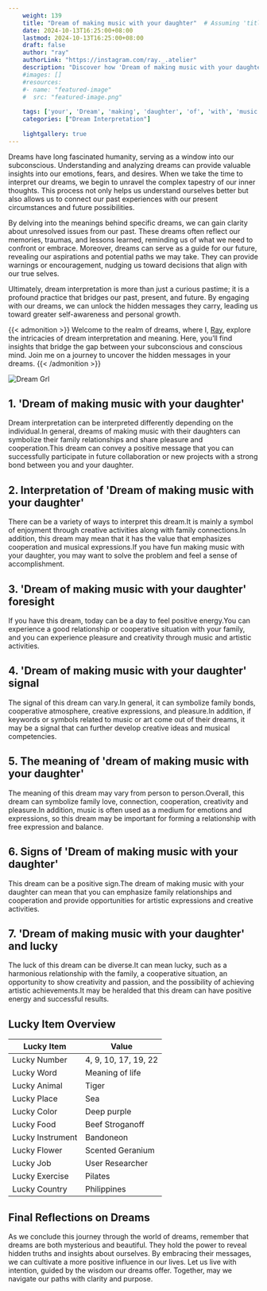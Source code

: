 ```yaml
---
    weight: 139
    title: "Dream of making music with your daughter"  # Assuming 'title' column exists
    date: 2024-10-13T16:25:00+08:00
    lastmod: 2024-10-13T16:25:00+08:00
    draft: false
    author: "ray"
    authorLink: "https://instagram.com/ray._.atelier"
    description: "Discover how 'Dream of making music with your daughter' can interpret your future and uncover its significant meanings in your life."
    #images: []
    #resources:
    #- name: "featured-image"
    #  src: "featured-image.png"
    
    tags: ['your', 'Dream', 'making', 'daughter', 'of', 'with', 'music']
    categories: ["Dream Interpretation"]
    
    lightgallery: true
---
```

    
Dreams have long fascinated humanity, serving as a window into our subconscious. Understanding and analyzing dreams can provide valuable insights into our emotions, fears, and desires. When we take the time to interpret our dreams, we begin to unravel the complex tapestry of our inner thoughts. This process not only helps us understand ourselves better but also allows us to connect our past experiences with our present circumstances and future possibilities.

By delving into the meanings behind specific dreams, we can gain clarity about unresolved issues from our past. These dreams often reflect our memories, traumas, and lessons learned, reminding us of what we need to confront or embrace. Moreover, dreams can serve as a guide for our future, revealing our aspirations and potential paths we may take. They can provide warnings or encouragement, nudging us toward decisions that align with our true selves.

Ultimately, dream interpretation is more than just a curious pastime; it is a profound practice that bridges our past, present, and future. By engaging with our dreams, we can unlock the hidden messages they carry, leading us toward greater self-awareness and personal growth.

{{< admonition >}}
Welcome to the realm of dreams, where I, [Ray](https://instagram.com/ray._.atelier), explore the intricacies of dream interpretation and meaning. Here, you’ll find insights that bridge the gap between your subconscious and conscious mind. Join me on a journey to uncover the hidden messages in your dreams.
{{< /admonition >}}

![Dream Grl](https://cdn.pixabay.com/photo/2017/11/02/03/35/gothic-2910057_1280.jpg "Dream Grl")

## 1. 'Dream of making music with your daughter'
Dream interpretation can be interpreted differently depending on the individual.In general, dreams of making music with their daughters can symbolize their family relationships and share pleasure and cooperation.This dream can convey a positive message that you can successfully participate in future collaboration or new projects with a strong bond between you and your daughter.

## 2. Interpretation of 'Dream of making music with your daughter'
There can be a variety of ways to interpret this dream.It is mainly a symbol of enjoyment through creative activities along with family connections.In addition, this dream may mean that it has the value that emphasizes cooperation and musical expressions.If you have fun making music with your daughter, you may want to solve the problem and feel a sense of accomplishment.

## 3. 'Dream of making music with your daughter' foresight
If you have this dream, today can be a day to feel positive energy.You can experience a good relationship or cooperative situation with your family, and you can experience pleasure and creativity through music and artistic activities.

## 4. 'Dream of making music with your daughter' signal
The signal of this dream can vary.In general, it can symbolize family bonds, cooperative atmosphere, creative expressions, and pleasure.In addition, if keywords or symbols related to music or art come out of their dreams, it may be a signal that can further develop creative ideas and musical competencies.

## 5. The meaning of 'dream of making music with your daughter'
The meaning of this dream may vary from person to person.Overall, this dream can symbolize family love, connection, cooperation, creativity and pleasure.In addition, music is often used as a medium for emotions and expressions, so this dream may be important for forming a relationship with free expression and balance.

## 6. Signs of 'Dream of making music with your daughter'
This dream can be a positive sign.The dream of making music with your daughter can mean that you can emphasize family relationships and cooperation and provide opportunities for artistic expressions and creative activities.

## 7. 'Dream of making music with your daughter' and lucky
The luck of this dream can be diverse.It can mean lucky, such as a harmonious relationship with the family, a cooperative situation, an opportunity to show creativity and passion, and the possibility of achieving artistic achievements.It may be heralded that this dream can have positive energy and successful results.

## Lucky Item Overview
| Lucky Item          | Value              |
|---------------|--------------------|
| Lucky Number        | 4, 9, 10, 17, 19, 22  |
| Lucky Word          | Meaning of life |
| Lucky Animal        | Tiger |
| Lucky Place         | Sea     |
| Lucky Color         | Deep purple     |
| Lucky Food          | Beef Stroganoff      |
| Lucky Instrument    | Bandoneon |
| Lucky Flower        | Scented Geranium    |
| Lucky Job           | User Researcher       |
| Lucky Exercise      | Pilates  |
| Lucky Country       | Philippines    |


##  Final Reflections on Dreams

As we conclude this journey through the world of dreams, remember that dreams are both mysterious and beautiful. They hold the power to reveal hidden truths and insights about ourselves. By embracing their messages, we can cultivate a more positive influence in our lives. Let us live with intention, guided by the wisdom our dreams offer. Together, may we navigate our paths with clarity and purpose.
